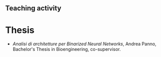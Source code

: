 ## Teaching activity

# Thesis

 * *Analisi di architetture per Binarized Neural Networks*, Andrea Panno, Bachelor's Thesis in Bioengineering, co-supervisor.
